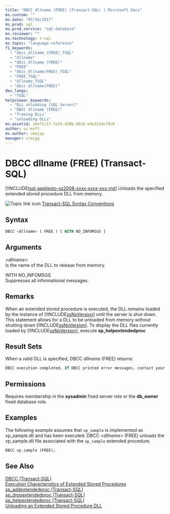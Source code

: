 ```yaml
---
title: "DBCC dllname (FREE) (Transact-SQL) | Microsoft Docs"
ms.custom: ""
ms.date: "07/16/2017"
ms.prod: sql
ms.prod_service: "sql-database"
ms.reviewer: ""
ms.technology: t-sql
ms.topic: "language-reference"
f1_keywords: 
  - "dbcc_dllname_(FREE)_TSQL"
  - "dllname"
  - "dbcc dllname (FREE)"
  - "FREE"
  - "dbcc_dllname(FREE)_TSQL"
  - "FREE_TSQL"
  - "dllname_TSQL"
  - "dbcc dllname(FREE)"
dev_langs: 
  - "TSQL"
helpviewer_keywords: 
  - "DLL unloading [SQL Server]"
  - "DBCC dllname (FREE)"
  - "freeing DLLs"
  - "unloading DLLs"
ms.assetid: 1eb71c17-fe15-430b-8916-e4e312dcf9c0
author: uc-msft
ms.author: umajay
manager: craigg
---
```

# DBCC dllname (FREE) (Transact-SQL)
[!INCLUDE[tsql-appliesto-ss2008-xxxx-xxxx-xxx-md](../../includes/tsql-appliesto-ss2008-xxxx-xxxx-xxx-md.md)]
Unloads the specified extended stored procedure DLL from memory.
  
![Topic link icon](../../database-engine/configure-windows/media/topic-link.gif "Topic link icon") [Transact-SQL Syntax Conventions](../../t-sql/language-elements/transact-sql-syntax-conventions-transact-sql.md)
  
## Syntax  
```sql
DBCC <dllname> ( FREE ) [ WITH NO_INFOMSGS ]  
```  
  
## Arguments  
 \<*dllname*>  
 Is the name of the DLL to release from memory.  
  
 WITH NO_INFOMSGS  
 Suppresses all informational messages.  
  
## Remarks
When an extended stored procedure is executed, the DLL remains loaded by the instance of [!INCLUDE[ssNoVersion](../../includes/ssnoversion-md.md)] until the server is shut down. This statement allows for a DLL to be unloaded from memory without shutting down [!INCLUDE[ssNoVersion](../../includes/ssnoversion-md.md)]. To display the DLL files currently loaded by [!INCLUDE[ssNoVersion](../../includes/ssnoversion-md.md)], execute **sp_helpextendedproc**
  
## Result Sets  
When a valid DLL is specified, DBCC *dllname* (FREE) returns:
  
```sql
DBCC execution completed. If DBCC printed error messages, contact your system administrator.  
```  
  
## Permissions  
Requires membership in the **sysadmin** fixed server role or the **db_owner** fixed database role.
  
## Examples  
The following example assumes that `xp_sample` is implemented as xp_sample.dll and has been executed. DBCC \<*dllname*> (FREE) unloads the xp_sample.dll file associated with the `xp_sample` extended procedure.
  
```sql  
DBCC xp_sample (FREE);  
```  
  
## See Also  
[DBCC &#40;Transact-SQL&#41;](../../t-sql/database-console-commands/dbcc-transact-sql.md)  
[Execution Characteristics of Extended Stored Procedures](../../relational-databases/extended-stored-procedures-programming/execution-characteristics-of-extended-stored-procedures.md)  
[sp_addextendedproc &#40;Transact-SQL&#41;](../../relational-databases/system-stored-procedures/sp-addextendedproc-transact-sql.md)  
[sp_dropextendedproc &#40;Transact-SQL&#41;](../../relational-databases/system-stored-procedures/sp-dropextendedproc-transact-sql.md)  
[sp_helpextendedproc &#40;Transact-SQL&#41;](../../relational-databases/system-stored-procedures/sp-helpextendedproc-transact-sql.md)  
[Unloading an Extended Stored Procedure DLL](../../relational-databases/extended-stored-procedures-programming/unloading-an-extended-stored-procedure-dll.md)
  
  
